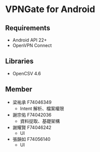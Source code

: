 # VPNGate for Android

## Requirements
- Android API 22+
- OpenVPN Connect

## Libraries
- OpenCSV 4.6

## Member
- 梁祐承 F74046349
  - Intent 解析、檔案權限
- 謝宗佑 F74042036
  - 資料捉取、基礎架構
- 謝耀賢 F74046242
  - UI
- 張韻如 F74056140
  - UI
